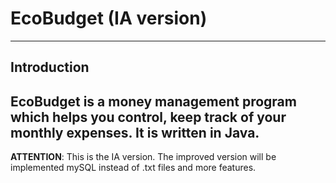 # EcoBudget (IA version)
-------------
## Introduction
**EcoBudget** is a money management program which helps you control, keep track of your monthly expenses. It is written in Java.
---------------
**ATTENTION**: This is the IA version. The improved version will be implemented mySQL instead of .txt files and more features.
